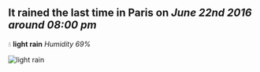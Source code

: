 ## It rained the last time in Paris on *June 22nd 2016 around 08:00 pm*
💧  **light rain** *Humidity 69%*

![light rain](http://openweathermap.org/img/w/10d.png)
